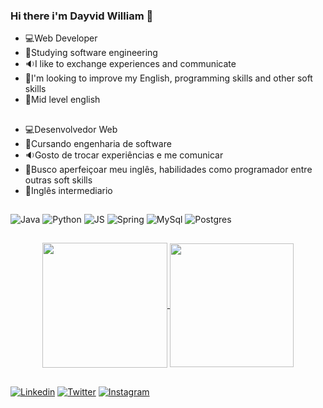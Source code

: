 ### Hi there i'm Dayvid William  👋

- 💻Web Developer
- 📖Studying software engineering
- 🔉I like to exchange experiences and communicate
- 💾I'm looking to improve my English, programming skills and other soft skills
- 📰Mid level english

##

- 💻Desenvolvedor Web
- 📖Cursando engenharia de software 
- 🔉Gosto de trocar experiências e me comunicar 
- 💾Busco aperfeiçoar meu inglês, habilidades como programador entre outras soft skills
- 📰Inglês intermediario
  
##
![Java](https://img.shields.io/badge/Java-ED8B00?style=for-the-badge&logo=openjdk&logoColor=white)
![Python](https://img.shields.io/badge/Python-14354C?style=for-the-badge&logo=python&logoColor=white)
![JS](	https://img.shields.io/badge/JavaScript-F7DF1E?style=for-the-badge&logo=javascript&logoColor=black)
![Spring](https://img.shields.io/badge/Spring-6DB33F?style=for-the-badge&logo=spring&logoColor=white)
![MySql](https://img.shields.io/badge/MySQL-00000F?style=for-the-badge&logo=mysql&logoColor=white)
![Postgres](https://img.shields.io/badge/PostgreSQL-316192?style=for-the-badge&logo=postgresql&logoColor=white)
##
<div align="center">  
  <a href="https://github-readme-stats.vercel.app/api?username=Dayvid-William">
  <img height=200 align="center" src="https://github-readme-stats.vercel.app/api?username=Dayvid-William&theme=tokyonight&show_icons=true" />
</a>
<a href="https://github.com/Dayvid-William/convoychat">
  <img height=198 align="center" src="https://github-readme-stats-git-masterrstaa-rickstaa.vercel.app/api/top-langs/?username=Dayvid-William&layout=compact&langs_count=8&card_width=300&theme=tokyonight" />
</a>

</div>

##

[![Linkedin](https://img.shields.io/badge/LinkedIn-0077B5?style=for-the-badge&logo=linkedin&logoColor=white)](https://www.linkedin.com/in/dayvid-william-7b5133235/)
[![Twitter](https://img.shields.io/badge/Twitter-1DA1F2?style=for-the-badge&logo=twitter&logoColor=white)](https://twitter.com/william_dayvid)
[![Instagram](https://img.shields.io/badge/Instagram-E4405F?style=for-the-badge&logo=instagram&logoColor=white)](https://www.instagram.com/programadorconstante/?next=%2F)

##

